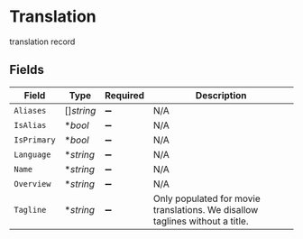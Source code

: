 # Translation

translation record


## Fields

| Field                                                                         | Type                                                                          | Required                                                                      | Description                                                                   |
| ----------------------------------------------------------------------------- | ----------------------------------------------------------------------------- | ----------------------------------------------------------------------------- | ----------------------------------------------------------------------------- |
| `Aliases`                                                                     | []*string*                                                                    | :heavy_minus_sign:                                                            | N/A                                                                           |
| `IsAlias`                                                                     | **bool*                                                                       | :heavy_minus_sign:                                                            | N/A                                                                           |
| `IsPrimary`                                                                   | **bool*                                                                       | :heavy_minus_sign:                                                            | N/A                                                                           |
| `Language`                                                                    | **string*                                                                     | :heavy_minus_sign:                                                            | N/A                                                                           |
| `Name`                                                                        | **string*                                                                     | :heavy_minus_sign:                                                            | N/A                                                                           |
| `Overview`                                                                    | **string*                                                                     | :heavy_minus_sign:                                                            | N/A                                                                           |
| `Tagline`                                                                     | **string*                                                                     | :heavy_minus_sign:                                                            | Only populated for movie translations.  We disallow taglines without a title. |